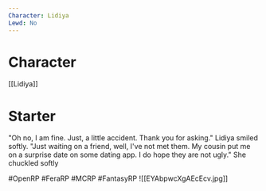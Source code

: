 ```yaml
---
Character: Lidiya
Lewd: No
---
```

# Character
[[Lidiya]]

# Starter
"Oh no, I am fine. Just, a little accident. Thank you for asking." Lidiya smiled softly. "Just waiting on a friend, well, I've not met them. My cousin put me on a surprise date on some dating app. I do hope they are not ugly." She chuckled softly

#OpenRP #FeraRP #MCRP #FantasyRP
![[EYAbpwcXgAEcEcv.jpg]]